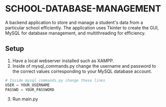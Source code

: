 # SCHOOL-DATABASE-MANAGEMENT
A backend application to store and manage a student's data from a particular school efficiently. The application uses Tkinter to create the GUI, MySQL for database management, and multithreading for efficiency.

## Setup
1. Have a local webserver installed such as XAMPP.
2. Inside of mysql_commands.py change the username and password to the correct values corresponding to your MySQL database account.
```py
# Inside mysql_commands.py change these lines
USER = YOUR_USERNAME
PASSWD = YOUR_PASSWORD
```
3. Run main.py
